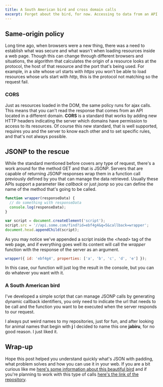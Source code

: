 ```yaml
---
title: A South American bird and cross domain calls
excerpt: Forget about the bird, for now. Accessing to data from an API that is located in a different domain is a common scenario in web development. The most used solution is JSONP and here is a way of implementing it.
---
```


## Same-origin policy

Long time ago, when browsers were a new thing, there was a need to establish what was secure and what wasn't when loading resources inside a web page. Though this can change through different browsers and situations, the algorithm that calculates the origin of a resource looks at the protocol, the host of that resource and the port that's being used. For example, in a site whose url starts with _https_ you won't be able to load resources whose urls start with _http_, this is the protocol not matching so the request fail.

### CORS

Just as resources loaded in the DOM, the same policy runs for ajax calls. This means that you can't read the response that comes from an API located in a different domain. **CORS** is a standard that works by adding new HTTP headers indicating the server which domains have permission to access to its resources. Of course this new standard, that is well supported, requires you and the server to know each other and to set specific rules, and that's not always possible.

## JSONP to the rescue

While the standard mentioned before covers any type of request, there's a work around for the method GET and that is JSONP. Servers that are capable of returning JSONP responses wrap them in a function call previously defined by you that can manage the data retrieved. Usually these APIs support a parameter like _callback_ or just _jsonp_ so you can define the name of the method that's going to be called.

```js
function wrapper(responseData) {
  // do something with responseData
  console.log(responseData);
}

var script = document.createElement('script');
script.src = '//api.some.com/find?id=ebf4g4&q=5&callback=wrapper';
document.head.appendChild(script);
```

As you may notice we've appended a script inside the _&lt;head&gt;_ tag of the web page, and if everything goes well its content will call the _wrapper_ function with the response of the server as an argument.

```js
wrapper({ id: 'ebf4g4', properties: ['a', 'b', 'c', 'd', 'e'] });
```

In this case, our function will just log the result in the console, but you can do whatever you want with it.

### A South American bird

I've developed a simple script that can manage JSONP calls by generating dynamic callback identifiers, you only need to indicate the url that needs to be call and the function you want to be executed when the server responds to our request.

I always put weird names to my repositories, just for fun, and after looking for animal names that begin with **j** I decided to name this one **jabiru**, for no good reason. I just liked it.

## Wrap-up

Hope this post helped you understand quickly what's JSON with padding, what problem solves and how you can use it in your web. If you are a bit curious like me [here's some information about this beautiful bird](//en.wikipedia.org/wiki/Jabiru) and if you're planning to work with this type of calls [here's the link of the repository](//github.com/jeremenichelli/jabiru).
